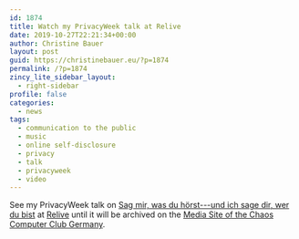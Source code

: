 ```yaml
---
id: 1874
title: Watch my PrivacyWeek talk at Relive
date: 2019-10-27T22:21:34+00:00
author: Christine Bauer
layout: post
guid: https://christinebauer.eu/?p=1874
permalink: /?p=1874
zincy_lite_sidebar_layout:
  - right-sidebar
profile: false
categories:
  - news
tags:
  - communication to the public
  - music
  - online self-disclosure
  - privacy
  - talk
  - privacyweek
  - video
---
```

See my PrivacyWeek talk on [Sag mir, was du hörst---und ich sage dir, wer du bist](https://fahrplan.privacyweek.at/pw19/talk/BYXCVR/) at [Relive](https://streaming.media.ccc.de/pw19/relive/245) until it will be archived on the [Media Site of the Chaos Computer Club Germany](https://media.ccc.de/c/pw19).